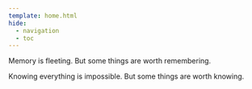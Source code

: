 ```yaml
---
template: home.html
hide:
  - navigation
  - toc
---
```


Memory is fleeting. But some things are worth remembering.

Knowing everything is impossible. But some things are worth knowing.

